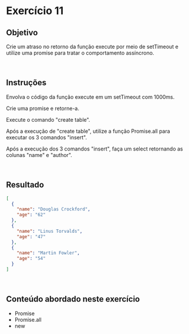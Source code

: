 # Exercício 11

## Objetivo

Crie um atraso no retorno da função execute por meio de setTimeout e utilize uma promise para tratar o comportamento assíncrono.

<br>

## Instruções

Envolva o código da função execute em um setTimeout com 1000ms.

Crie uma promise e retorne-a.

Execute o comando "create table".

Após a execução de "create table", utilize a função Promise.all para executar os 3 comandos "insert".

Após a execução dos 3 comandos "insert", faça um select retornando as colunas "name" e "author".

<br>

## Resultado

```json
[
  {
    "name": "Douglas Crockford",
    "age": "62"
  },
  {
    "name": "Linus Torvalds",
    "age": "47"
  },
  {
    "name": "Martin Fowler",
    "age": "54"
  }
]
```

<br>

## Conteúdo abordado neste exercício

- Promise
- Promise.all
- new
